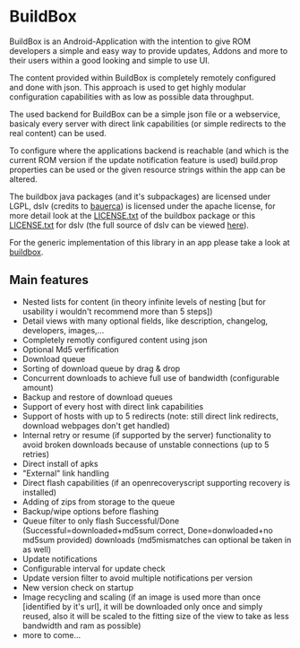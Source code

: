 BuildBox
======================================================
BuildBox is an Android-Application with the intention to give ROM developers a simple and easy way to provide updates, Addons and more to their users within a good looking and simple to use UI.

The content provided within BuildBox is completely remotely configured and done with json.
This approach is used to get highly modular configuration capabilities with as low as possible data throughput.

The used backend for BuildBox can be a simple json file or a webservice, basicaly every server with direct link capabilities (or simple redirects to the real content) can be used.

To configure where the applications backend is reachable (and which is the current ROM version if the update notification feature is used) build.prop properties can be used or the given resource strings within the app can be altered.

The buildbox java packages (and it's subpackages) are licensed under LGPL, dslv (credits to [bauerca](https://github.com/bauerca)) is licensed under the apache license, for more detail look at the [LICENSE.txt](https://github.com/tectas/buildbox-lib/blob/dev/src/at/tectas/buildbox/library/LICENSE.txt) of the buildbox package or this [LICENSE.txt](https://github.com/tectas/buildbox-lib/blob/dev/src/com/mobeta/android/dslv/LICENSE.txt) for dslv (the full source of dslv can be viewed [here](https://github.com/bauerca/drag-sort-listview)).

For the generic implementation of this library in an app please take a look at [buildbox](https://github.com/tectas/buildbox).

Main features
------------------------------------------------------

+ Nested lists for content (in theory infinite levels of nesting [but for usability i wouldn't recommend more than 5 steps])
+ Detail views with many optional fields, like description, changelog, developers, images,...
+ Completely remotly configured content using json
+ Optional Md5 verfification
+ Download queue
+ Sorting of download queue by drag & drop
+ Concurrent downloads to achieve full use of bandwidth (configurable amount)
+ Backup and restore of download queues
+ Support of every host with direct link capabilities
+ Support of hosts with up to 5 redirects (note: still direct link redirects, download webpages don't get handled)
+ Internal retry or resume (if supported by the server) functionality to avoid broken downloads because of unstable connections (up to 5 retries)
+ Direct install of apks
+ "External" link handling
+ Direct flash capabilities (if an openrecoveryscript supporting recovery is installed)
+ Adding of zips from storage to the queue
+ Backup/wipe options before flashing
+ Queue filter to only flash Successful/Done (Successful=downloaded+md5sum correct, Done=donwloaded+no md5sum provided) downloads (md5mismatches can optional be taken in as well)
+ Update notifications
+ Configurable interval for update check
+ Update version filter to avoid multiple notifications per version
+ New version check on startup
+ Image recycling and scaling (if an image is used more than once [identified by it's url], it will be downloaded only once and simply reused, also it will be scaled to the fitting size of the view to take as less bandwidth and ram as possible)
+ more to come...
